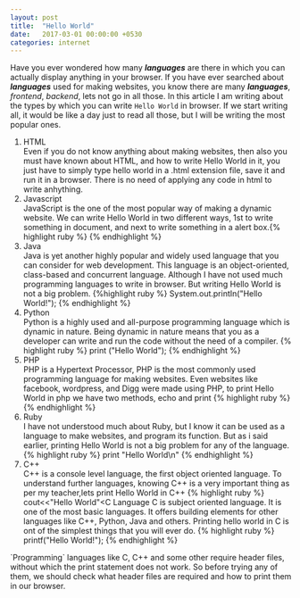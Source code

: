 ```yaml
---
layout: post
title:  "Hello World"
date:   2017-03-01 00:00:00 +0530
categories: internet
---
```

Have you ever wondered how many ___languages___ are there in which you can actually display anything in your browser. If you have ever searched about ___languages___ used for making websites, you know there are many ___languages___, _frontend_, _backend_, lets not go in all those. In this article I am writing about the types by which you can write `Hello World` in browser. If we start writing all, it would be like a day just to read all those, but I will be writing the most popular ones.<br>
<ol>
<li> HTML</li>
Even if you do not know anything about making websites, then also you must have known about HTML, and how to write Hello World in it, you just have to simply type hello world in a .html extension file, save it and run it in a browser. There is no need of applying any code in html to write anhything.<br>
<li> Javascript</li>
JavaScript is the one of the most popular way of making a dynamic website. We can write Hello World in two different ways, 1st to write something in document, and next to write something in a alert box.{% highlight ruby %}<!-- document.write("Hello World");
alert("Hello World");
 !--> {% endhighlight %}
<li> Java</li>
Java is yet another highly popular and widely used language that you can consider for web development. This language is an object-oriented, class-based and concurrent language. Although I have not used much programming languages to write in browser. But writing Hello World is not a big problem.
{%highlight ruby %}
System.out.printIn("Hello World!");
{% endhighlight %}
<li> Python </li>
Python is a highly used and all-purpose programming language which is dynamic in nature. Being dynamic in nature means that you as a developer can write and run the code without the need of a compiler.
{% highlight ruby %}
print ("Hello World");
{% endhighlight %}
<li>PHP</li>
PHP is a Hypertext Processor, PHP is the most commonly used programming language for making websites. Even websites like facebook, wordpress, and Digg were made using PHP, to print Hello World in php we have two methods, echo and print
{% highlight ruby %}
<?php print "Hello World";
echo "Hello World";
?>
{% endhighlight %}
<li>Ruby</li>
I have not understood much about Ruby, but I know it can be used as a language to make websites, and program its function. But as i said earlier, printing Hello World is not a big problem for any of the language.
{% highlight ruby %}
print "Hello World\n"
{% endhighlight %}
<li>C++</li>
C++ is a console level language, the first object oriented language. To understand further languages, knowing C++ is a very important thing as per my teacher,lets print Hello World in C++
{% highlight ruby %}
cout<<"Hello World"<<endl;
{% endhighlight %}
<li>C Language</li>
C is subject oriented language. It is one of the most basic languages. It offers building elements for other languages like C++, Python, Java and others. Printing hello world in C is ont of the simplest things that you will ever do.
{% highlight ruby %}
printf("Hello World!");
{% endhighlight %}
</ol>
`Programming` languages like C, C++ and some other require header files, without which the print statement does not work. So before trying any of them, we should check what header files are required and how to print them in our browser.
